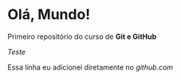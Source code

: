 # Olá, Mundo!
 Primeiro repositório do curso de **Git e GitHub**

 *Teste*

Essa linha eu adicionei diretamente no *github.com*
